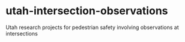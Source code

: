 # utah-intersection-observations
Utah research projects for pedestrian safety involving observations at intersections
